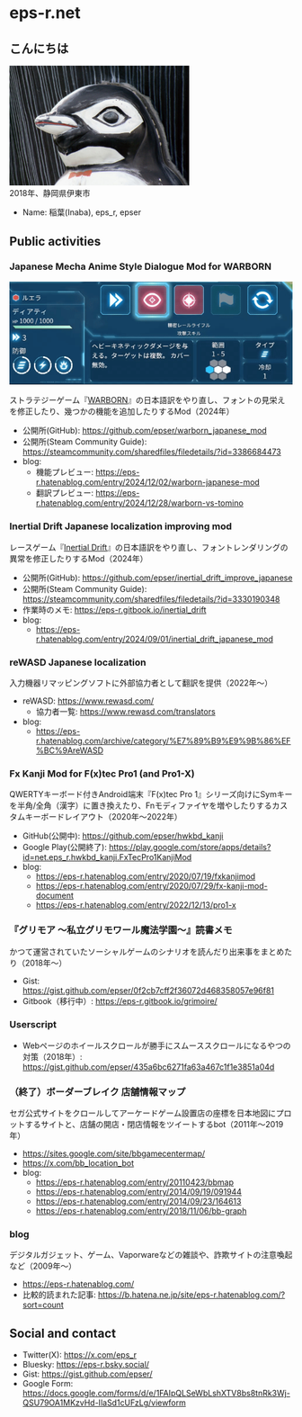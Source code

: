 # eps-r.net

## こんにちは

<p>
  <img src="https://raw.githubusercontent.com/epser/eps-r.net/refs/heads/main/penguin.jpg" style="width:20rem;max-width:100%" alt="ペンギン像" /><br>
  2018年、静岡県伊東市
</p>

- Name: 稲葉(Inaba), eps_r, epser

## Public activities

### Japanese Mecha Anime Style Dialogue Mod for WARBORN

<img src="https://raw.githubusercontent.com/epser/eps-r.net/refs/heads/main/warborn.gif" style="max-width:auto;">

ストラテジーゲーム『[WARBORN](https://store.steampowered.com/app/918950/_/)』の日本語訳をやり直し、フォントの見栄えを修正したり、幾つかの機能を追加したりするMod（2024年）

- 公開所(GitHub): https://github.com/epser/warborn_japanese_mod
- 公開所(Steam Community Guide): https://steamcommunity.com/sharedfiles/filedetails/?id=3386684473
- blog:
  - 機能プレビュー: https://eps-r.hatenablog.com/entry/2024/12/02/warborn-japanese-mod
  - 翻訳プレビュー: https://eps-r.hatenablog.com/entry/2024/12/28/warborn-vs-tomino

### Inertial Drift Japanese localization improving mod

レースゲーム『[Inertial Drift](https://store.steampowered.com/app/1184480/Inertial_Drift/)』の日本語訳をやり直し、フォントレンダリングの異常を修正したりするMod（2024年）

- 公開所(GitHub): https://github.com/epser/inertial_drift_improve_japanese
- 公開所(Steam Community Guide): https://steamcommunity.com/sharedfiles/filedetails/?id=3330190348
- 作業時のメモ: https://eps-r.gitbook.io/inertial_drift
- blog:
  - https://eps-r.hatenablog.com/entry/2024/09/01/inertial_drift_japanese_mod

### reWASD Japanese localization

入力機器リマッピングソフトに外部協力者として翻訳を提供（2022年～）

- reWASD: https://www.rewasd.com/
  - 協力者一覧: https://www.rewasd.com/translators
- blog:
  - https://eps-r.hatenablog.com/archive/category/%E7%89%B9%E9%9B%86%EF%BC%9AreWASD

### Fx Kanji Mod for F(x)tec Pro1 (and Pro1-X)

QWERTYキーボード付きAndroid端末『F(x)tec Pro 1』シリーズ向けにSymキーを半角/全角（漢字）に置き換えたり、Fnモディファイヤを増やしたりするカスタムキーボードレイアウト（2020年～2022年）

- GitHub(公開中): https://github.com/epser/hwkbd_kanji
- Google Play(公開終了): https://play.google.com/store/apps/details?id=net.eps_r.hwkbd_kanji.FxTecPro1KanjiMod
- blog:
  - https://eps-r.hatenablog.com/entry/2020/07/19/fxkanjimod
  - https://eps-r.hatenablog.com/entry/2020/07/29/fx-kanji-mod-document
  - https://eps-r.hatenablog.com/entry/2022/12/13/pro1-x

### 『グリモア ～私立グリモワール魔法学園～』読書メモ

かつて運営されていたソーシャルゲームのシナリオを読んだり出来事をまとめたり（2018年～）

- Gist: https://gist.github.com/epser/0f2cb7cff2f36072d468358057e96f81
- Gitbook（移行中）: https://eps-r.gitbook.io/grimoire/

### Userscript

- Webページのホイールスクロールが勝手にスムーススクロールになるやつの対策（2018年）: https://gist.github.com/epser/435a6bc6271fa63a467c1f1e3851a04d

### （終了）ボーダーブレイク 店舗情報マップ

セガ公式サイトをクロールしてアーケードゲーム設置店の座標を日本地図にプロットするサイトと、店舗の開店・閉店情報をツイートするbot（2011年～2019年）

- https://sites.google.com/site/bbgamecentermap/
- https://x.com/bb_location_bot
- blog:
  - https://eps-r.hatenablog.com/entry/20110423/bbmap
  - https://eps-r.hatenablog.com/entry/2014/09/19/091944
  - https://eps-r.hatenablog.com/entry/2014/09/23/164613
  - https://eps-r.hatenablog.com/entry/2018/11/06/bb-graph

### blog

デジタルガジェット、ゲーム、Vaporwareなどの雑談や、詐欺サイトの注意喚起など（2009年～）

- https://eps-r.hatenablog.com/
- 比較的読まれた記事: https://b.hatena.ne.jp/site/eps-r.hatenablog.com/?sort=count

## Social and contact

- Twitter(X): https://x.com/eps_r
- Bluesky: https://eps-r.bsky.social/
- Gist: https://gist.github.com/epser/
- Google Form: https://docs.google.com/forms/d/e/1FAIpQLSeWbLshXTV8bs8tnRk3Wj-QSU79OA1MKzvHd-IlaSd1cUFzLg/viewform
